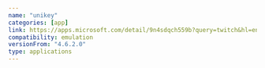 ```yaml
---
name: "unikey"
categories: [app]
link: https://apps.microsoft.com/detail/9n4sdqch559b?query=twitch&hl=en-us&gl=US
compatibility: emulation
versionFrom: "4.6.2.0"
type: applications
---
```


